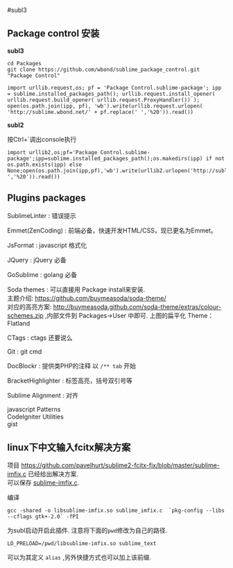 #subl3

## Package control 安装

**subl3** 

	cd Packages
	git clone https://github.com/wbond/sublime_package_control.git "Package Control"

	import urllib.request,os; pf = 'Package Control.sublime-package'; ipp = sublime.installed_packages_path(); urllib.request.install_opener( urllib.request.build_opener( urllib.request.ProxyHandler()) ); open(os.path.join(ipp, pf), 'wb').write(urllib.request.urlopen( 'http://sublime.wbond.net/' + pf.replace(' ','%20')).read())

**subl2**

按Ctrl+`调出console执行

	import urllib2,os;pf='Package Control.sublime-package';ipp=sublime.installed_packages_path();os.makedirs(ipp) if not os.path.exists(ipp) else None;open(os.path.join(ipp,pf),'wb').write(urllib2.urlopen('http://sublime.wbond.net/'+pf.replace(' ','%20')).read())

## Plugins packages

SublimeLinter
:	错误提示

Emmet(ZenCoding)
: 	前端必备，快速开发HTML/CSS，现已更名为Emmet。

JsFormat
:	javascript 格式化

JQuery
:	jQuery 必备

GoSublime
:	golang 必备

Soda themes
:	可以直接用 Package install来安装.   
	主题介绍: <https://github.com/buymeasoda/soda-theme/>  
	对应的高亮方案: <http://buymeasoda.github.com/soda-theme/extras/colour-schemes.zip> ,内部文件到 Packages->User 中即可.
上图的扁平化 Theme： Flatland

CTags
: 	ctags 还要说么

Git
:	git cmd

DocBlockr
: 	提供类PHP的注释 以 `/** tab` 开始

BracketHighlighter
: 	标签高亮，括号双引号等

Sublime Alignment
:   对齐


javascript Patterns  
CodeIgniter Utilities  
gist  




## linux下中文输入fcitx解决方案

项目 <https://github.com/pavelhurt/sublime2-fcitx-fix/blob/master/sublime-imfix.c> 已经给出解决方案.   
可以保存 [sublime-imfix.c](https://raw.github.com/pavelhurt/sublime2-fcitx-fix/master/sublime-imfix.c).

编译

	gcc -shared -o libsublime-imfix.so sublime_imfix.c  `pkg-config --libs --cflags gtk+-2.0` -fPI

为subl启动开启此插件. 注意将下面的`pwd`修改为自己的路径.

	LD_PRELOAD=/pwd/libsublime-imfix.so sublime_text

可以为其定义 `alias` ,另外快捷方式也可以加上该前缀.


